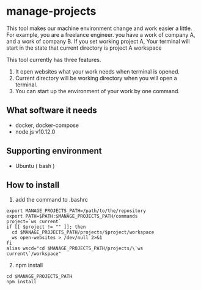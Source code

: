# manage-projects
This tool makes our machine environment change and work easier a little. 
For example, you are a freelance engineer. you have a work of company A, and a work of company B. 
If you set working project A, Your terminal will start in the state that current directory is project A workspace

This tool currently has three features.
1. It open websites what your work needs when terminal is opened.
2. Current directory will be working directory when you will open a terminal.
3. You can start up the environment of your work by one command.

## What software it needs 
* docker, docker-compose
* node.js v10.12.0

## Supporting environment
* Ubuntu ( bash )

## How to install

1. add the command to .bashrc
```
export MANAGE_PROJECTS_PATH=/path/to/the/repository
export PATH=$PATH:$MANAGE_PROJECTS_PATH/commands
project=`ws current`
if [[ $project != "" ]]; then
  cd $MANAGE_PROJECTS_PATH/projects/$project/workspace
  ws open-websites > /dev/null 2>&1
fi
alias wscd="cd $MANAGE_PROJECTS_PATH/projects/\`ws current\`/workspace"
```

2. npm install
```
cd $MANAGE_PROJECTS_PATH
npm install
```
